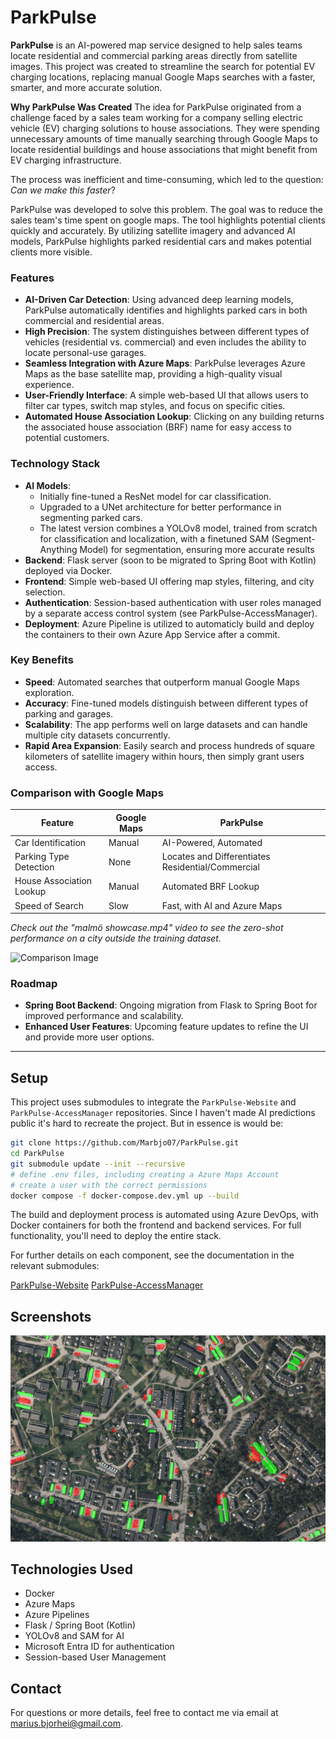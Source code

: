 # ParkPulse

**ParkPulse** is an AI-powered map service designed to help sales teams locate residential and commercial parking areas directly from satellite images. This project was created to streamline the search for potential EV charging locations, replacing manual Google Maps searches with a faster, smarter, and more accurate solution.

**Why ParkPulse Was Created**
The idea for ParkPulse originated from a challenge faced by a sales team working for a company selling electric vehicle (EV) charging solutions to house associations. They were spending unnecessary amounts of time manually searching through Google Maps to locate residential buildings and house associations that might benefit from EV charging infrastructure.

The process was inefficient and time-consuming, which led to the question: _Can_ _we_ _make_ _this_ _faster_?

ParkPulse was developed to solve this problem. The goal was to reduce the sales team's time spent on google maps. The tool highlights potential clients quickly and accurately. By utilizing satellite imagery and advanced AI models, ParkPulse highlights parked residential cars and makes potential clients more visible.

### Features

- **AI-Driven Car Detection**: Using advanced deep learning models, ParkPulse automatically identifies and highlights parked cars in both commercial and residential areas. 
- **High Precision**: The system distinguishes between different types of vehicles (residential vs. commercial) and even includes the ability to locate personal-use garages.
- **Seamless Integration with Azure Maps**: ParkPulse leverages Azure Maps as the base satellite map, providing a high-quality visual experience.
- **User-Friendly Interface**: A simple web-based UI that allows users to filter car types, switch map styles, and focus on specific cities.
- **Automated House Association Lookup**: Clicking on any building returns the associated house association (BRF) name for easy access to potential customers.

### Technology Stack

- **AI Models**: 
  - Initially fine-tuned a ResNet model for car classification.
  - Upgraded to a UNet architecture for better performance in segmenting parked cars.
  - The latest version combines a YOLOv8 model, trained from scratch for classification and localization, with a finetuned SAM (Segment-Anything Model) for segmentation, ensuring more accurate results
- **Backend**: Flask server (soon to be migrated to Spring Boot with Kotlin) deployed via Docker.
- **Frontend**: Simple web-based UI offering map styles, filtering, and city selection.
- **Authentication**: Session-based authentication with user roles managed by a separate access control system (see ParkPulse-AccessManager).
- **Deployment**: Azure Pipeline is utilized to automaticly build and deploy the containers to their own Azure App Service after a commit. 

### Key Benefits

- **Speed**: Automated searches that outperform manual Google Maps exploration.
- **Accuracy**: Fine-tuned models distinguish between different types of parking and garages.
- **Scalability**: The app performs well on large datasets and can handle multiple city datasets concurrently.
- **Rapid Area Expansion**: Easily search and process hundreds of square kilometers of satellite imagery within hours, then simply grant users access.
  
### Comparison with Google Maps

| Feature                | Google Maps                    | ParkPulse                     |
|------------------------|---------------------------------|-------------------------------|
| Car Identification      | Manual                         | AI-Powered, Automated          |
| Parking Type Detection  | None                           | Locates and Differentiates Residential/Commercial |
| House Association Lookup| Manual                         | Automated BRF Lookup           |
| Speed of Search         | Slow                           | Fast, with AI and Azure Maps   |

*Check out the "malmö showcase.mp4" video to see the zero-shot performance on a city outside the training dataset.*

![Comparison Image](./path_to_comparison_image.png)

### Roadmap

- **Spring Boot Backend**: Ongoing migration from Flask to Spring Boot for improved performance and scalability.
- **Enhanced User Features**: Upcoming feature updates to refine the UI and provide more user options.

---

## Setup

This project uses submodules to integrate the `ParkPulse-Website` and `ParkPulse-AccessManager` repositories. Since I haven't made AI predictions public it's hard to recreate the project. But in essence is would be:

```bash
git clone https://github.com/Marbjo07/ParkPulse.git
cd ParkPulse
git submodule update --init --recursive
# define .env files, including creating a Azure Maps Account
# create a user with the correct permissions
docker compose -f docker-compose.dev.yml up --build
```

The build and deployment process is automated using Azure DevOps, with Docker containers for both the frontend and backend services. For full functionality, you'll need to deploy the entire stack.

For further details on each component, see the documentation in the relevant submodules:

[ParkPulse-Website](https://github/Marbjo07/ParkPulse-Website)
[ParkPulse-AccessManager](https://github/Marbjo07/ParkPulse-AccessManager)

## Screenshots

![image](images/screenshot.png)

## Technologies Used
- Docker
- Azure Maps
- Azure Pipelines
- Flask / Spring Boot (Kotlin)
- YOLOv8 and SAM for AI
- Microsoft Entra ID for authentication
- Session-based User Management

## Contact
For questions or more details, feel free to contact me via email at [marius.bjorhei@gmail.com](marius.bjorhei@gmail.com).


